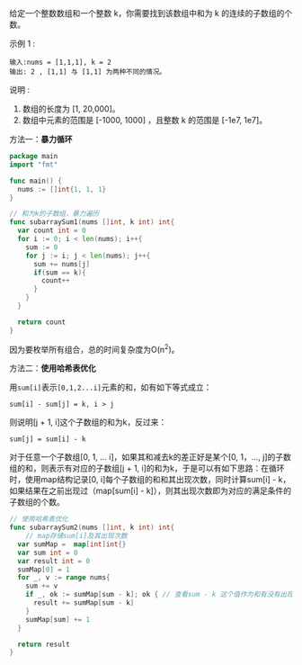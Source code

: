 给定一个整数数组和一个整数 k，你需要找到该数组中和为 k 的连续的子数组的个数。

示例 1 :
```
输入:nums = [1,1,1], k = 2
输出: 2 , [1,1] 与 [1,1] 为两种不同的情况。
```
说明 :

1. 数组的长度为 [1, 20,000]。
2. 数组中元素的范围是 [-1000, 1000] ，且整数 k 的范围是 [-1e7, 1e7]。



方法一：**暴力循环**

```go
package main
import "fmt"

func main() {
  nums := []int{1, 1, 1}
}

// 和为k的子数组，暴力遍历
func subarraySum1(nums []int, k int) int{
  var count int = 0
  for i := 0; i < len(nums); i++{
    sum := 0
    for j := i; j < len(nums); j++{
      sum += nums[j]
      if(sum == k){
        count++
      }
    }
  }

  return count
}
```

因为要枚举所有组合，总的时间复杂度为O(n<sup>2</sup>)。

方法二：**使用哈希表优化**

用`sum[i]`表示`[0,1,2...i]`元素的和，如有如下等式成立：

```
sum[i] - sum[j] = k, i > j
```

则说明[j + 1, i]这个子数组的和为k，反过来：

```
sum[j] = sum[i] - k
```

对于任意一个子数组[0, 1, ... i]，如果其和减去k的差正好是某个[0, 1，..., j]的子数组的和，则表示有对应的子数组[j + 1, i]的和为k，于是可以有如下思路：在循环时，使用map结构记录[0, i]每个子数组的和和其出现次数，同时计算sum[i] - k，如果结果在之前出现过（map[sum[i] - k]），则其出现次数即为对应的满足条件的子数组的个数。

```go
// 使用哈希表优化
func subarraySum2(nums []int, k int) int{
	// map存储sum[i]及其出现次数
  var sumMap =  map[int]int{}
  var sum int = 0
  var result int = 0
  sumMap[0] = 1
  for _, v := range nums{
    sum += v
    if _, ok := sumMap[sum - k]; ok { // 查看sum - k 这个值作为和有没有出现过，出现过几次
      result += sumMap[sum - k]
    }
    sumMap[sum] += 1
  }

  return result
}
```



